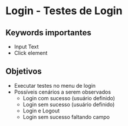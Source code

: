 # Login - Testes de Login

## Keywords importantes
- Input Text
- Click element

## Objetivos
- Executar testes no menu de login
- Possíveis cenários a serem observados
    - Login com sucesso (usuário definido)
    - Login sem sucesso (usuário definido)
    - Login e Logout
    - Login sem sucesso faltando campo

